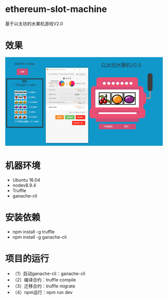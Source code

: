 # ethereum-slot-machine
基于以太坊的水果机游戏V2.0

# 效果
![](./demo.gif)

# 机器环境
- Ubuntu 16.04
- nodev8.9.4
- Truffle
- ganache-cli

# 安装依赖
- npm install -g truffle
- npm install -g ganache-cli

# 项目的运行
- （1）启动ganache-cli：ganache-cli
- （2）编译合约：truffle compile
- （3）迁移合约：truffle migrate
- （4）npm运行：npm run dev
